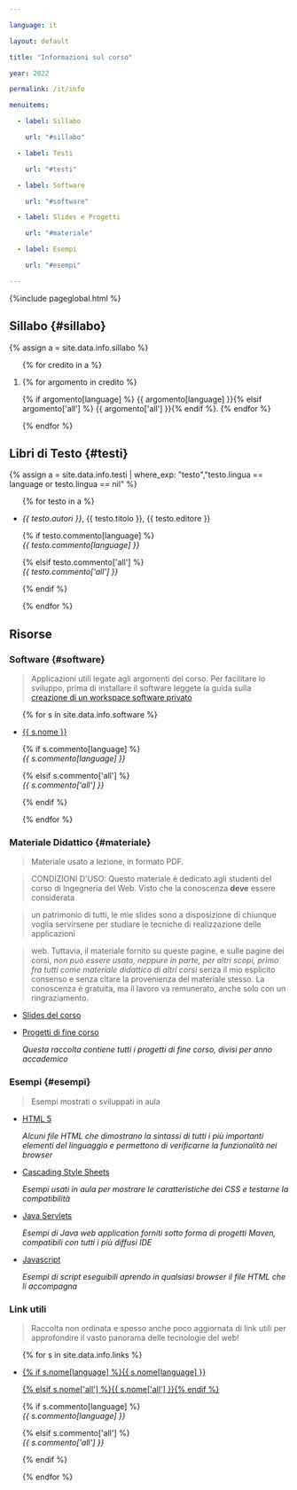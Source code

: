 ```yaml
---

language: it

layout: default

title: "Informazioni sul corso"

year: 2022

permalink: /it/info

menuitems:

  - label: Sillabo

    url: "#sillabo"

  - label: Testi

    url: "#testi"

  - label: Software

    url: "#software"

  - label: Slides e Progetti

    url: "#materiale"

  - label: Esempi

    url: "#esempi"

---
```






{%include pageglobal.html %}



## Sillabo {#sillabo}



{% assign a =  site.data.info.sillabo  %}

<ol>

{% for credito in a %} <li> {% for argomento in credito %}

{% if argomento[language] %}   {{ argomento[language] }}{% elsif argomento['all'] %}   {{ argomento['all'] }}{% endif %}. {% endfor %}</li>{% endfor %}</ol>





## Libri di Testo  {#testi}

{% assign a =  site.data.info.testi | where_exp: "testo","testo.lingua == language or testo.lingua == nil"  %}

<ul>

{% for testo in a %}<li> <em>{{ testo.autori }}</em>, {{ testo.titolo }}, {{ testo.editore }}   

{% if testo.commento[language] %}   <br/><em>{{ testo.commento[language] }}</em>

{% elsif testo.commento['all'] %}   <br/><em>{{ testo.commento['all'] }}</em> 

{% endif %}</li>{% endfor %}

</ul>



## Risorse



### Software  {#software}



> Applicazioni utili legate agli argomenti del corso. Per facilitare lo sviluppo, prima di installare il software leggete la guida sulla [creazione di un workspace software privato](/it/workspace)



<ul>

{% for s in site.data.info.software %}<li> 

<a href="{{ s.url }}">{{ s.nome }}</a>

{% if s.commento[language] %}   <br/><em>{{ s.commento[language] }}</em>

{% elsif s.commento['all'] %}   <br/><em>{{ s.commento['all'] }}</em> 

{% endif %}</li>{% endfor %}

</ul>



### Materiale Didattico  {#materiale}



> Materiale usato a lezione, in formato PDF.  

> CONDIZIONI D'USO: Questo materiale è dedicato agli studenti del corso di Ingegneria del Web. Visto che la conoscenza **deve** essere considerata

> un patrimonio di tutti, le mie slides sono a disposizione di chiunque voglia servirsene per studiare le tecniche di realizzazione delle applicazioni

> web. Tuttavia, il materiale fornito su queste pagine, e sulle pagine dei corsi, *non può essere usato, neppure in parte, per altri scopi, primo fra tutti come materiale didattico di altri corsi* senza il mio esplicito consenso e senza citare la provenienza del materiale stesso. La conoscenza è gratuita, ma il lavoro va remunerato, anche solo con un ringraziamento.



* [Slides del corso](https://github.com/WebEngineering-Univaq/WE_Lecture_Slides)

* [Progetti di fine corso](https://github.com/WebEngineering-Univaq/Project_Specifications)  

  *Questa raccolta contiene tutti i progetti di fine corso, divisi per anno accademico*



### Esempi  {#esempi}



> Esempi mostrati o sviluppati in aula



* [HTML 5](https://github.com/WebEngineering-Univaq/HTML_Examples)  

  *Alcuni file HTML che dimostrano la sintassi di tutti i più importanti elementi del linguaggio e permettono di verificarne la funzionalità nei browser*

* [Cascading Style Sheets](https://github.com/WebEngineering-Univaq/CSS_Examples)  

  *Esempi usati in aula per mostrare le caratteristiche dei CSS e testarne la compatibilità*

* [Java Servlets](https://github.com/orgs/WebEngineering-Univaq/repositories?q=Java_&type=all&language=&sort=name)  

  *Esempi di Java web application forniti sotto forma di progetti Maven, compatibili con tutti i più diffusi IDE*

* [Javascript](https://github.com/orgs/WebEngineering-Univaq/repositories?q=JS_&type=all&language=&sort=name)  

  *Esempi di script eseguibili aprendo in qualsiasi browser il file HTML che li accompagna*



### Link utili



> Raccolta non ordinata e spesso anche poco aggiornata di link utili per approfondire il vasto panorama delle tecnologie del web!



<ul>

{% for s in site.data.info.links %}<li> 

<a href="{{ s.url }}">{% if s.nome[language] %}{{ s.nome[language] }}

{% elsif s.nome['all'] %}{{ s.nome['all'] }}{% endif %}</a>

{% if s.commento[language] %}   <br/><em>{{ s.commento[language] }}</em>

{% elsif s.commento['all'] %}   <br/><em>{{ s.commento['all'] }}</em> 

{% endif %}</li>{% endfor %}

</ul>

